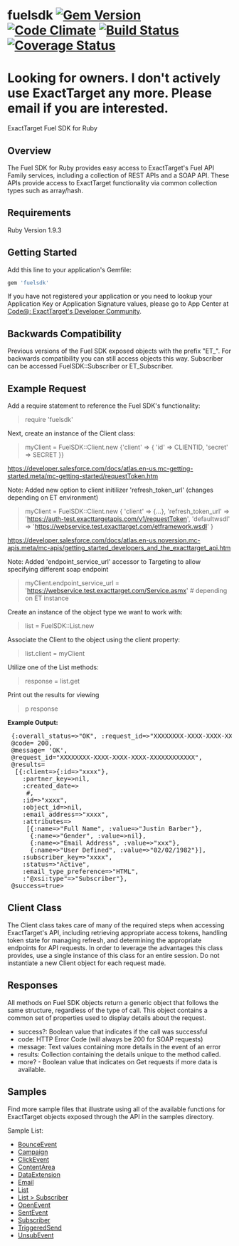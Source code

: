 fuelsdk [![Gem Version](https://badge.fury.io/rb/fuelsdk.png)](http://badge.fury.io/rb/fuelsdk) [![Code Climate](https://codeclimate.com/github/barberj/fuelsdk.png)](https://codeclimate.com/github/barberj/fuelsdk) [![Build Status](https://travis-ci.org/barberj/fuelsdk.png?branch=master)](https://travis-ci.org/barberj/fuelsdk) [![Coverage Status](https://coveralls.io/repos/barberj/fuelsdk/badge.png?branch=master)](https://coveralls.io/r/barberj/fuelsdk?branch=master)
============

# Looking for owners. I don't actively use ExactTarget any more. Please email if you are interested.

ExactTarget Fuel SDK for Ruby

## Overview ##
The Fuel SDK for Ruby provides easy access to ExactTarget's Fuel API Family services, including a collection of REST APIs and a SOAP API. These APIs provide access to ExactTarget functionality via common collection types such as array/hash.

## Requirements ##
Ruby Version 1.9.3

## Getting Started ##
Add this line to your application's Gemfile:

```ruby
gem 'fuelsdk'
```

If you have not registered your application or you need to lookup your Application Key or Application Signature values, please go to App Center at [Code@: ExactTarget's Developer Community](http://code.exacttarget.com/appcenter "Code@ App Center").

## Backwards Compatibility ##
Previous versions of the Fuel SDK exposed objects with the prefix "ET_". For backwards compatibility you can still access objects this way.
Subscriber can be accessed FuelSDK::Subscriber or ET_Subscriber.

## Example Request ##

Add a require statement to reference the Fuel SDK's functionality:
> require 'fuelsdk'

Next, create an instance of the Client class:
> myClient = FuelSDK::Client.new {'client' => { 'id' => CLIENTID, 'secret' => SECRET }}

https://developer.salesforce.com/docs/atlas.en-us.mc-getting-started.meta/mc-getting-started/requestToken.htm

Note: Added new option to client initilizer 'refresh_token_url' (changes depending on ET environment) 
> myClient = FuelSDK::Client.new { 'client' => {...}, 'refresh_token_url' => 'https://auth-test.exacttargetapis.com/v1/requestToken', 'defaultwsdl' => 'https://webservice.test.exacttarget.com/etframework.wsdl' }

https://developer.salesforce.com/docs/atlas.en-us.noversion.mc-apis.meta/mc-apis/getting_started_developers_and_the_exacttarget_api.htm

Note: Added 'endpoint_service_url' accessor to Targeting to allow specifying different soap endpoint
> myClient.endpoint_service_url = 'https://webservice.test.exacttarget.com/Service.asmx' # depending on ET instance

Create an instance of the object type we want to work with:
> list = FuelSDK::List.new

Associate the Client to the object using the client property:
> list.client = myClient

Utilize one of the List methods:
> response = list.get

Print out the results for viewing
> p response

**Example Output:**

<pre>
<FuelSDK::SoapResponse:0x007fb86abcf190
 @body= {:retrieve_response_msg=> {:overall_status=>"OK", :request_id=>"XXXXXXXX-XXXX-XXXX-XXXX-XXXXXXXXXXXX", :results=>..}
 @code= 200,
 @message= 'OK',
 @request_id="XXXXXXXX-XXXX-XXXX-XXXX-XXXXXXXXXXXX",
 @results=
  [{:client=>{:id=>"xxxx"},
    :partner_key=>nil,
    :created_date=>
     #<DateTime: 2013-05-30T23:02:00+00:00 ((2456443j,82920s,0n),+0s,2299161j)>,
    :id=>"xxxx",
    :object_id=>nil,
    :email_address=>"xxxx",
    :attributes=>
     [{:name=>"Full Name", :value=>"Justin Barber"},
      {:name=>"Gender", :value=>nil},
      {:name=>"Email Address", :value=>"xxx"},
      {:name=>"User Defined", :value=>"02/02/1982"}],
    :subscriber_key=>"xxxx",
    :status=>"Active",
    :email_type_preference=>"HTML",
    :"@xsi:type"=>"Subscriber"},
 @success=true>
</pre>

## Client Class ##

The Client class takes care of many of the required steps when accessing ExactTarget's API, including retrieving appropriate access tokens, handling token state for managing refresh, and determining the appropriate endpoints for API requests.  In order to leverage the advantages this class provides, use a single instance of this class for an entire session.  Do not instantiate a new Client object for each request made.

## Responses ##
All methods on Fuel SDK objects return a generic object that follows the same structure, regardless of the type of call.  This object contains a common set of properties used to display details about the request.

- success?: Boolean value that indicates if the call was successful
- code: HTTP Error Code (will always be 200 for SOAP requests)
- message: Text values containing more details in the event of an error
- results: Collection containing the details unique to the method called.
- more? - Boolean value that indicates on Get requests if more data is available.


## Samples ##
Find more sample files that illustrate using all of the available functions for ExactTarget objects exposed through the API in the samples directory.

Sample List:

 - [BounceEvent](https://github.com/ExactTarget/FuelSDK-Ruby/blob/master/samples/sample-bounceevent.rb)
 - [Campaign](https://github.com/ExactTarget/FuelSDK-Ruby/blob/master/samples/sample-campaign.rb)
 - [ClickEvent](https://github.com/ExactTarget/FuelSDK-Ruby/blob/master/samples/sample-clickevent.rb)
 - [ContentArea](https://github.com/ExactTarget/FuelSDK-Ruby/blob/master/samples/sample-contentarea.rb)
 - [DataExtension](https://github.com/ExactTarget/FuelSDK-Ruby/blob/master/samples/sample-dataextension.rb)
 - [Email](https://github.com/ExactTarget/FuelSDK-Ruby/blob/master/samples/sample-email.rb)
 - [List](https://github.com/ExactTarget/FuelSDK-Ruby/blob/master/samples/sample-list.rb)
 - [List > Subscriber](https://github.com/ExactTarget/FuelSDK-Ruby/blob/master/samples/sample-list.subscriber.rb)
 - [OpenEvent](https://github.com/ExactTarget/FuelSDK-Ruby/blob/master/samples/sample-openevent.rb)
 - [SentEvent](https://github.com/ExactTarget/FuelSDK-Ruby/blob/master/samples/sample-sentevent.rb)
 - [Subscriber](https://github.com/ExactTarget/FuelSDK-Ruby/blob/master/samples/sample-subscriber.rb)
 - [TriggeredSend](https://github.com/ExactTarget/FuelSDK-Ruby/blob/master/samples/sample-triggeredsend.rb)
 - [UnsubEvent](https://github.com/ExactTarget/FuelSDK-Ruby/blob/master/samples/sample-unsubevent.rb)






